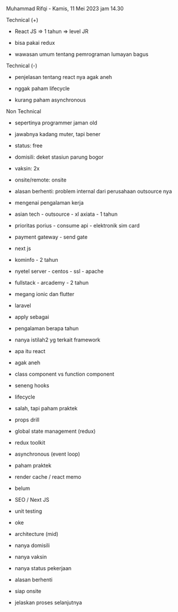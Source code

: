 Muhammad Rifqi - Kamis, 11 Mei 2023 jam 14.30  

  

Technical (+)  

- React JS => 1 tahun => level JR  
    
- bisa pakai redux  
    
- wawasan umum tentang pemrograman lumayan bagus  
    

Technical (-)  

- penjelasan tentang react nya agak aneh  
    
- nggak paham lifecycle  
    
- kurang paham asynchronous  
    

Non Technical  

- sepertinya programmer jaman old  
    
- jawabnya kadang muter, tapi bener  
    
- status: free  
    
- domisili: deket stasiun parung bogor  
    
- vaksin: 2x  
    
- onsite/remote: onsite  
    
- alasan berhenti: problem internal dari perusahaan outsource nya  
    

  

  

- mengenai pengalaman kerja  
    

- asian tech - outsource - xl axiata - 1 tahun  
    

- prioritas porius - consume api - elektronik sim card  
    
- payment gateway - send gate  
    
- next js  
    

- kominfo - 2 tahun  
    

- nyetel server - centos - ssl - apache  
    

- fullstack - arcademy - 2 tahun  
    

- megang ionic dan flutter  
    
- laravel  
    

- apply sebagai  
    
- pengalaman berapa tahun  
    
- nanya istilah2 yg terkait framework  
    

- apa itu react  
    

- agak aneh  
    

- class component vs function component  
    

- seneng hooks  
    

- lifecycle  
    

- salah, tapi paham praktek  
    

- props drill  
    
- global state management (redux)  
    

- redux toolkit  
    

- asynchronous (event loop)  
    

- paham praktek  
    

- render cache / react memo  
    

- belum  
    

- SEO / Next JS  
    
- unit testing  
    

- oke  
    

- architecture (mid)  
    

- nanya domisili  
    
- nanya vaksin  
    
- nanya status pekerjaan  
    
- alasan berhenti  
    
- siap onsite  
    
- jelaskan proses selanjutnya